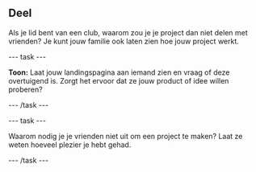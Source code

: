## Deel

Als je lid bent van een club, waarom zou je je project dan niet delen met vrienden? Je kunt jouw familie ook laten zien hoe jouw project werkt.

\--- task ---

**Toon:** Laat jouw landingspagina aan iemand zien en vraag of deze overtuigend is. Zorgt het ervoor dat ze jouw product of idee willen proberen?

\--- /task ---

\--- task ---

Waarom nodig je je vrienden niet uit om een project te maken? Laat ze weten hoeveel plezier je hebt gehad.

\--- /task ---
